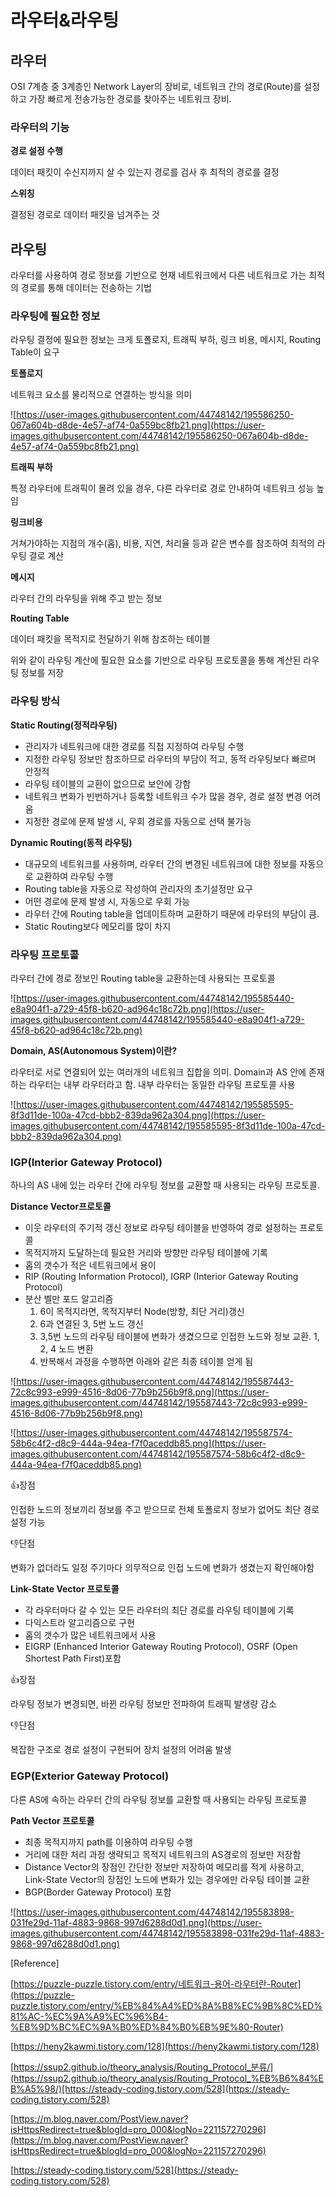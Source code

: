 # 라우터&라우팅

## 라우터

OSI 7계층 중 3계층인 Network Layer의 장비로, 네트워크 간의 경로(Route)를 설정하고 가장 빠르게 전송가능한 경로를 찾아주는 네트워크 장비. 

### 라우터의 기능

**경로 설정 수행** 

데이터 패킷이 수신지까지 살 수 있는지 경로를 검사 후 최적의 경로를 결정

**스위칭**

결정된 경로로 데이터 패킷을 넘겨주는 것

## 라우팅

라우터를 사용하여 경로 정보를 기반으로 현재 네트워크에서 다른 네트워크로 가는 최적의 경로를 통해 데이터는 전송하는 기법

### 라우팅에 필요한 정보

라우팅 결정에 필요한 정보는 크게 토폴로지, 트래픽 부하, 링크 비용, 메시지, Routing Table이 요구

**토폴로지**

네트워크 요소를 물리적으로 연결하는 방식을 의미

![https://user-images.githubusercontent.com/44748142/195586250-067a604b-d8de-4e57-af74-0a559bc8fb21.png](https://user-images.githubusercontent.com/44748142/195586250-067a604b-d8de-4e57-af74-0a559bc8fb21.png)

**트래픽 부하**

특정 라우터에 트래픽이 몰려 있을 경우, 다른 라우터로 경로 안내하여 네트워크 성능 높임

**링크비용**

거쳐가야하는 지점의 개수(홉), 비용, 지연, 처리율 등과 같은 변수를 참조하여 최적의 라우팅 결로 계산

**메시지**

라우터 간의 라우팅을 위해 주고 받는 정보

**Routing Table**

데이터 패킷을 목적지로 전달하기 위해 참조하는 테이블

위와 같이 라우팅 계산에 필요한 요소를 기반으로 라우팅 프로토콜을 통해 계산된 라우팅 정보를 저장

### 라우팅 방식

**Static Routing(정적라우팅)**

- 관리자가 네트워크에 대한 경로를 직접 지정하여 라우팅 수행
- 지정한 라우팅 정보만 참조하므로 라우터의 부담이 적고, 동적 라우팅보다 빠르며 안정적
- 라우팅 테이블의 교환이 없으므로 보안에 강함
- 네트워크 변화가 빈번하거나 등록할 네트워크 수가 많을 경우, 경로 설정 변경 어려움
- 지정한 경로에 문제 발생 시, 우회 경로를 자동으로 선택 불가능

**Dynamic Routing(동적 라우팅)**

- 대규모의 네트워크를 사용하며, 라우터 간의 변경된 네트워크에 대한 정보를 자동으로 교환하여 라우팅 수행
- Routing table을 자동으로 작성하여 관리자의 초기설정만 요구
- 어떤 경로에 문제 발생 시, 자동으로 우회 가능
- 라우터 간에 Routing table을 업데이트하며 교환하기 때문에 라우터의 부담이 큼.
- Static Routing보다 메모리를 많이 차지

### 라우팅 프로토콜

라우터 간에 경로 정보인 Routing table을 교환하는데 사용되는 프로토콜

![https://user-images.githubusercontent.com/44748142/195585440-e8a904f1-a729-45f8-b620-ad964c18c72b.png](https://user-images.githubusercontent.com/44748142/195585440-e8a904f1-a729-45f8-b620-ad964c18c72b.png)

**Domain, AS(Autonomous System)이란?**

라우터로 서로 연결되어 있는 여러개의 네트워크 집합을 의미.  Domain과 AS 안에 존재하는 라우터는 내부 라우터라고 함. 내부 라우터는 동일한 라우팅 프로토콜 사용

![https://user-images.githubusercontent.com/44748142/195585595-8f3d11de-100a-47cd-bbb2-839da962a304.png](https://user-images.githubusercontent.com/44748142/195585595-8f3d11de-100a-47cd-bbb2-839da962a304.png)

### **IGP(Interior Gateway Protocol)**

하나의 AS 내에 있는 라우터 간에 라우팅 정보를 교환할 때 사용되는 라우팅 프로토콜. 

**Distance Vector프로토콜**

- 이웃 라우터의 주기적 갱신 정보로 라우팅 테이블을 반영하여 경로 설정하는 프로토콜
- 목적지까지 도달하는데 필요한 거리와 방향만 라우팅 테이블에 기록
- 홉의 갯수가 적은 네트워크에서 용이
- RIP (Routing Information Protocol), IGRP (Interior Gateway Routing Protocol)
- 분산 벨만 포드 알고리즘
    1. 6이 목적지라면, 목적지부터 Node(방향, 최단 거리)갱신
    2. 6과 연결된 3, 5번 노드 갱신
    3. 3,5번 노드의 라우팅 테이블에 변화가 생겼으므로 인접한 노드와 정보 교환. 1, 2, 4 노드 변환
    4. 반복해서 과정을 수행하면 아래와 같은 최종 테이블 얻게 됨
    
![https://user-images.githubusercontent.com/44748142/195587443-72c8c993-e999-4516-8d06-77b9b256b9f8.png](https://user-images.githubusercontent.com/44748142/195587443-72c8c993-e999-4516-8d06-77b9b256b9f8.png)
    

![https://user-images.githubusercontent.com/44748142/195587574-58b6c4f2-d8c9-444a-94ea-f7f0aceddb85.png](https://user-images.githubusercontent.com/44748142/195587574-58b6c4f2-d8c9-444a-94ea-f7f0aceddb85.png)

👍장점

인접한 노드의 정보끼리 정보를 주고 받으므로 전체 토폴로지 정보가 없어도 최단 경로 설정 가능

👎단점

변화가 없더라도 일정 주기마다 의무적으로 인접 노드에 변화가 생겼는지 확인해야함

**Link-State Vector 프로토콜**

- 각 라우터마다 갈 수 있는 모든 라우터의 최단 경로를 라우팅 테이블에 기록
- 다익스트라 알고리즘으로 구현
- 홉의 갯수가 많은 네트워크에서 사용
- EIGRP (Enhanced Interior Gateway Routing Protocol), OSRF (Open Shortest Path First)포함

👍장점

라우팅 정보가 변경되면, 바뀐 라우팅 정보만 전파하여 트래픽 발생량 감소

👎단점

복잡한 구조로 경로 설정이 구현되어 장치 설정의 어려움 발생

### **EGP(Exterior Gateway Protocol)**

다른 AS에 속하는 라우터 간의 라우팅 정보를 교환할 때 사용되는 라우팅 프로토콜

**Path Vector 프로토콜**

- 최종 목적지까지 path를 이용하여 라우팅 수행
- 거리에 대한 처리 과정 생략되고 목적지 네트워크의 AS경로의 정보만 저장함
- Distance Vector의 장점인 간단한 정보만 저장하여 메모리를 적게 사용하고, Link-State Vector의 장점인 노드에 변화가 있는 경우에만 라우팅 테이블 교환
- BGP(Border Gateway Protocol) 포함

![https://user-images.githubusercontent.com/44748142/195583898-031fe29d-11af-4883-9868-997d6288d0d1.png](https://user-images.githubusercontent.com/44748142/195583898-031fe29d-11af-4883-9868-997d6288d0d1.png)

[Reference]

[https://puzzle-puzzle.tistory.com/entry/네트워크-용어-라우터란-Router](https://puzzle-puzzle.tistory.com/entry/%EB%84%A4%ED%8A%B8%EC%9B%8C%ED%81%AC-%EC%9A%A9%EC%96%B4-%EB%9D%BC%EC%9A%B0%ED%84%B0%EB%9E%80-Router)

[https://heny2kawmi.tistory.com/128](https://heny2kawmi.tistory.com/128)

[https://ssup2.github.io/theory_analysis/Routing_Protocol_분류/](https://ssup2.github.io/theory_analysis/Routing_Protocol_%EB%B6%84%EB%A5%98/)[https://steady-coding.tistory.com/528](https://steady-coding.tistory.com/528)

[https://m.blog.naver.com/PostView.naver?isHttpsRedirect=true&blogId=pro_000&logNo=221157270296](https://m.blog.naver.com/PostView.naver?isHttpsRedirect=true&blogId=pro_000&logNo=221157270296)

[https://steady-coding.tistory.com/528](https://steady-coding.tistory.com/528)
